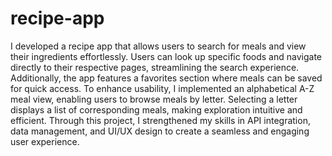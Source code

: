 # recipe-app

I developed a recipe app that allows users to search for meals and view their ingredients effortlessly. Users can look up specific foods and navigate directly to their respective pages, streamlining the search experience. Additionally, the app features a favorites section where meals can be saved for quick access. To enhance usability, I implemented an alphabetical A-Z meal view, enabling users to browse meals by letter. Selecting a letter displays a list of corresponding meals, making exploration intuitive and efficient. Through this project, I strengthened my skills in API integration, data management, and UI/UX design to create a seamless and engaging user experience.

